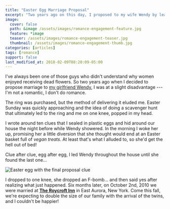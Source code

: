 ```yaml
---
title: "Easter Egg Marriage Proposal"
excerpt: "Two years ago on this day, I proposed to my wife Wendy by leading her on an Easter egg scavenger hunt."
image: 
  cover: false
  path: &image /assets/images/romance-engagement-feature.jpg
  feature: *image
  teaser: /assets/images/romance-engagement-teaser.jpg
  thumbnail: /assets/images/romance-engagement-thumb.jpg
categories: [articles]
tags: [romance]
support: false
last_modified_at: 2018-02-09T08:20:09-05:00
---
```


I've always been one of those guys who didn't understand why women enjoyed receiving dead flowers. So two years ago when I decided to propose marriage to [my girlfriend Wendy](https://2littlerosebuds.com/), I was at a slight disadvantage --- I'm not a romantic, I don't do romance.

The ring was purchased, but the method of delivering it eluded me. Easter Sunday was quickly approaching and the idea of doing a scavenger hunt that ultimately led to the ring and me on one knee, popped in my head.

I wrote around ten clues that I sealed in plastic eggs and hid around our house the night before while Wendy showered. In the morning I woke her up, promising her a little diversion that she thought would end at an Easter basket full of *vegan treats*. At least that's what I alluded to, so she'd get the hell out of bed!

Clue after clue, egg after egg, I led Wendy throughout the house until she found the last one…

![Easter egg with the final proposal clue](/assets/images/final-egg-clue.jpg)

I dropped to one knee, she dropped an F-bomb… and then said yes after realizing what just happened. Six months later, on October 2nd, 2010 we were married at [**The Roycroft Inn**](http://www.roycroftinn.com/) in East Aurora, New York. Come this fall, we're expecting to double the size of our family with the arrival of the twins, and I couldn't be happier!
